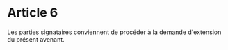 # Article 6

  
 Les parties signataires conviennent de procéder à la demande d'extension du présent avenant.

